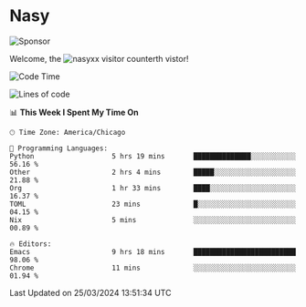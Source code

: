 # Nasy

<!--
<p align="center">
<img height="200" src="https://github-readme-stats.vercel.app/api?username=nasyxx&count_private=true&show_icons=true&theme=dracula&include_all_commits=true"/>
<img height="200" src="https://github-readme-stats.vercel.app/api/top-langs/?username=nasyxx&theme=dracula&hide=html,jupyter+notebook&count_private=true&show_icons=true"/>
</p>

  
----------------
-->

![Sponsor](https://img.shields.io/static/v1.svg?label=Sponsor&message=%E2%9D%A4&logo=GitHub&style=flat&color=pink)
 
Welcome, the ![nasyxx visitor counter](https://count.getloli.com/get/@nasyxx?theme=rule34)th vistor!
 
<!--START_SECTION:waka-->
![Code Time](http://img.shields.io/badge/Code%20Time-4%2C363%20hrs%2039%20mins-blue)

![Lines of code](https://img.shields.io/badge/From%20Hello%20World%20I%27ve%20Written-6.3%20million%20lines%20of%20code-blue)

📊 **This Week I Spent My Time On** 

```text
🕑︎ Time Zone: America/Chicago

💬 Programming Languages: 
Python                   5 hrs 19 mins       ██████████████░░░░░░░░░░░   56.16 % 
Other                    2 hrs 4 mins        █████░░░░░░░░░░░░░░░░░░░░   21.88 % 
Org                      1 hr 33 mins        ████░░░░░░░░░░░░░░░░░░░░░   16.37 % 
TOML                     23 mins             █░░░░░░░░░░░░░░░░░░░░░░░░   04.15 % 
Nix                      5 mins              ░░░░░░░░░░░░░░░░░░░░░░░░░   00.89 % 

🔥 Editors: 
Emacs                    9 hrs 18 mins       █████████████████████████   98.06 % 
Chrome                   11 mins             ░░░░░░░░░░░░░░░░░░░░░░░░░   01.94 % 
```


 Last Updated on 25/03/2024 13:51:34 UTC
<!--END_SECTION:waka-->

<!-- ![visitors](https://visitor-badge.laobi.icu/badge?page_id=nasyxx.nasyxx) -->
